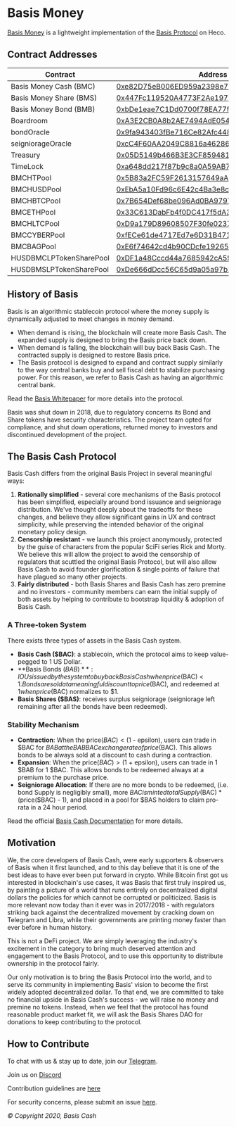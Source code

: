 # Basis Money

[Basis Money](https://basismoney.finance/) is a lightweight implementation of the [Basis Protocol](basis.io) on Heco. 

## Contract Addresses
| Contract  | Address |
| ------------- | ------------- |
| Basis Money Cash (BMC) | [0xe82D75eB006ED959a2398e71DD93333ff3Cf2A9A](https://scan.hecochain.com/address/0xe82D75eB006ED959a2398e71DD93333ff3Cf2A9A#contracts) |
| Basis Money Share (BMS) | [0x447Fc119520A4773F2Ae1977e9B58f12D3386f1f](https://scan.hecochain.com/address/0x447Fc119520A4773F2Ae1977e9B58f12D3386f1f#contracts) |
| Basis Money Bond (BMB) | [0xbDe1eae7C1Dd0700f78EA77fd4E724e120bDDF58](https://scan.hecochain.com/address/0xbDe1eae7C1Dd0700f78EA77fd4E724e120bDDF58#contracts) |
| Boardroom | [0xA3E2CB0A8b2AE7494AdE05473467C0BB7B750A65](https://scan.hecochain.com/address/0xA3E2CB0A8b2AE7494AdE05473467C0BB7B750A65#contracts) |
| bondOracle | [0x9fa943403fBe716Ce82Afc448058b9311BEa0236](https://scan.hecochain.com/address/0x9fa943403fBe716Ce82Afc448058b9311BEa0236#contracts) |
| seigniorageOracle | [0xcC4F60AA2049C8816a46286875778D5CDCb8A235](https://scan.hecochain.com/address/0xcC4F60AA2049C8816a46286875778D5CDCb8A235#contracts) |
| Treasury | [0x05D5149b466B3E3CF8594819c180A6Ddc2bec1a4](https://scan.hecochain.com/address/0x05D5149b466B3E3CF8594819c180A6Ddc2bec1a4#contracts) |
| TimeLock | [0xa648dd217f87b9c8a0A59AB798388f78c494045A](https://scan.hecochain.com/address/0xa648dd217f87b9c8a0A59AB798388f78c494045A#contracts) |
| BMCHTPool | [0x5B83a2FC59F2613157649aA8AfFc653034211d3E](https://scan.hecochain.com/address/0x5B83a2FC59F2613157649aA8AfFc653034211d3E#contracts) |
| BMCHUSDPool | [0xEbA5a10Fd96c6E42c4Ba3e8c21998C35D696cc03](https://scan.hecochain.com/address/0xEbA5a10Fd96c6E42c4Ba3e8c21998C35D696cc03#contracts) |
| BMCHBTCPool | [0x7B654Def68be096Ad0BA97977fD87392e778062A](https://scan.hecochain.com/address/0x7B654Def68be096Ad0BA97977fD87392e778062A#contracts) |
| BMCETHPool | [0x33C613DabFb4f0DC417f5dA3944697dFB5281011](https://scan.hecochain.com/address/0x33C613DabFb4f0DC417f5dA3944697dFB5281011#contracts) |
| BMCHLTCPool | [0xD9a179D89608507F30fe0237d618F1e7A4D1B788](https://scan.hecochain.com/address/0xD9a179D89608507F30fe0237d618F1e7A4D1B788#contracts) |
| BMCCYBERPool | [0xfECe61de4717Ed7e6D31B471B4c464f39daD0386](https://scan.hecochain.com/address/0xfECe61de4717Ed7e6D31B471B4c464f39daD0386#contracts) |
| BMCBAGPool | [0xE6f74642cd4b90CDcfe19265b3b7095b2f0A96a7](https://scan.hecochain.com/address/0xE6f74642cd4b90CDcfe19265b3b7095b2f0A96a7#contracts) |
| HUSDBMCLPTokenSharePool | [0xDF1a48Cccd44a7685942cA59e1fda1CfC9b0a52A](https://scan.hecochain.com/address/0xDF1a48Cccd44a7685942cA59e1fda1CfC9b0a52A#contracts) |
| HUSDBMSLPTokenSharePool | [0xDe666dDcc56C65d9a05a97b170Cc1C3211eE388b](https://scan.hecochain.com/address/0xDe666dDcc56C65d9a05a97b170Cc1C3211eE388b#contracts) |


## History of Basis 

Basis is an algorithmic stablecoin protocol where the money supply is dynamically adjusted to meet changes in money demand.  

- When demand is rising, the blockchain will create more Basis Cash. The expanded supply is designed to bring the Basis price back down.
- When demand is falling, the blockchain will buy back Basis Cash. The contracted supply is designed to restore Basis price.
- The Basis protocol is designed to expand and contract supply similarly to the way central banks buy and sell fiscal debt to stabilize purchasing power. For this reason, we refer to Basis Cash as having an algorithmic central bank.

Read the [Basis Whitepaper](http://basis.io/basis_whitepaper_en.pdf) for more details into the protocol. 

Basis was shut down in 2018, due to regulatory concerns its Bond and Share tokens have security characteristics. The project team opted for compliance, and shut down operations, returned money to investors and discontinued development of the project. 

## The Basis Cash Protocol

Basis Cash differs from the original Basis Project in several meaningful ways: 

1. **Rationally simplified** - several core mechanisms of the Basis protocol has been simplified, especially around bond issuance and seigniorage distribution. We've thought deeply about the tradeoffs for these changes, and believe they allow significant gains in UX and contract simplicity, while preserving the intended behavior of the original monetary policy design. 
2. **Censorship resistant** - we launch this project anonymously, protected by the guise of characters from the popular SciFi series Rick and Morty. We believe this will allow the project to avoid the censorship of regulators that scuttled the original Basis Protocol, but will also allow Basis Cash to avoid founder glorification & single points of failure that have plagued so many other projects. 
3. **Fairly distributed** - both Basis Shares and Basis Cash has zero premine and no investors - community members can earn the initial supply of both assets by helping to contribute to bootstrap liquidity & adoption of Basis Cash. 

### A Three-token System

There exists three types of assets in the Basis Cash system. 

- **Basis Cash ($BAC)**: a stablecoin, which the protocol aims to keep value-pegged to 1 US Dollar. 
- **Basis Bonds ($BAB)**: IOUs issued by the system to buy back Basis Cash when price($BAC) < $1. Bonds are sold at a meaningful discount to price($BAC), and redeemed at $1 when price($BAC) normalizes to $1. 
- **Basis Shares ($BAS)**: receives surplus seigniorage (seigniorage left remaining after all the bonds have been redeemed).

### Stability Mechanism

- **Contraction**: When the price($BAC) < ($1 - epsilon), users can trade in $BAC for $BAB at the BABBAC exchange rate of price($BAC). This allows bonds to be always sold at a discount to cash during a contraction.
- **Expansion**: When the price($BAC) > ($1 + epsilon), users can trade in 1 $BAB for 1 $BAC. This allows bonds to be redeemed always at a premium to the purchase price. 
- **Seigniorage Allocation**: If there are no more bonds to be redeemed, (i.e. bond Supply is negligibly small), more $BAC is minted totalSupply($BAC) * (price($BAC) - 1), and placed in a pool for $BAS holders to claim pro-rata in a 24 hour period. 

Read the official [Basis Cash Documentation](docs.basis.cash) for more details.

## Motivation

We, the core developers of Basis Cash, were early supporters & observers of Basis when it first launched, and to this day believe that it is one of the best ideas to have ever been put forward in crypto. While Bitcoin first got us interested in blockchain's use cases, it was Basis that first truly inspired us, by painting a picture of a world that runs entirely on decentralized digital dollars the policies for which cannot be corrupted or politicized. Basis is more relevant now today than it ever was in 2017/2018 - with regulators striking back against the decentralized movement by cracking down on Telegram and Libra, while their governments are printing money faster than ever before in human history. 

This is not a DeFi project. We are simply leveraging the industry's excitement in the category to bring much deserved attention and engagement to the Basis Protocol, and to use this opportunity to distribute ownership in the protocol fairly.

Our only motivation is to bring the Basis Protocol into the world, and to serve its community in implementing Basis' vision to become the first widely adopted decentralized dollar. To that end, we are committed to take no financial upside in Basis Cash's success - we will raise no money and premine no tokens. Instead, when we feel that the protocol has found reasonable product market fit, we will ask the Basis Shares DAO for donations to keep contributing to the protocol. 

## How to Contribute

To chat with us & stay up to date, join our [Telegram](https://t.me/basiscash).

Join us on [Discord](https://discord.gg/HhxrRVXy7W)

Contribution guidelines are [here](./CONTRIBUTING.md)

For security concerns, please submit an issue [here](https://github.com/Basis-Cash/basiscash-contracts/issues/new).


_© Copyright 2020, Basis Cash_
